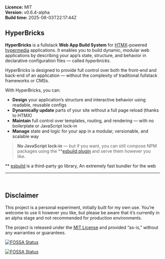 **Licence:** MIT  
**Version:** v0.6.4-alpha  
**Build time:** 2025-08-03T22:17:44Z

## HyperBricks

**HyperBricks** is a fullstack **Web App Build System** for [HTMX](https://htmx.org/)-powered [hypermedia](https://hypermedia.systems/book/contents/) applications. It enables you to build dynamic, modular web applications by describing your app’s state, structure, and behavior in declarative configuration files — called *hyperbricks*.

HyperBricks is designed to provide full control over both the front-end and back-end of an application — without the complexity of traditional fullstack frameworks or CMSs.

With HyperBricks, you can:

* **Design** your application’s structure and interactive behavior using readable, reusable configs
* **Dynamically update** parts of your site without a full page reload (thanks to HTMX)
* **Maintain** full control over templates, routing, and rendering — with no boilerplate or JavaScript lock-in
* **Manage** state and logic for your app in a modular, versionable, and scalable way

> **No JavaScript lock-in** — but if you want, you can still compose NPM packages using the **[esbuild plugin](/plugins.html#esbuild) and serve them however you like.

** [esbuild](https://esbuild.github.io/) is a third-party go library,
An extremely fast bundler for the web

---

<br>

## Disclaimer

This project is a personal experiment, initially built for my own use. You’re welcome to use it however you like, but please be aware that it’s currently in an alpha stage and not recommended for production environments.

The project is released under the [MIT License](https://github.com/hyperbricks/hyperbricks/blob/main/LICENSE) and provided “as-is,” without any warranties or guarantees.

[![FOSSA Status](https://app.fossa.com/api/projects/git%2Bgithub.com%2Fhyperbricks%2Fhyperbricks.svg?type=shield&issueType=license)](https://app.fossa.com/projects/git%2Bgithub.com%2Fhyperbricks%2Fhyperbricks?ref=badge_shield&issueType=license)

[![FOSSA Status](https://app.fossa.com/api/projects/git%2Bgithub.com%2Fhyperbricks%2Fhyperbricks.svg?type=shield&issueType=security)](https://app.fossa.com/projects/git%2Bgithub.com%2Fhyperbricks%2Fhyperbricks?ref=badge_shield&issueType=security)